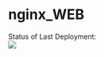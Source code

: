 # nginx_WEB

Status of Last Deployment:<br>
<img src="https://github.com/Like2k17/nginx_WEB/workflows/CI-GitHubActions/badge.svg?branch=main"><br>
